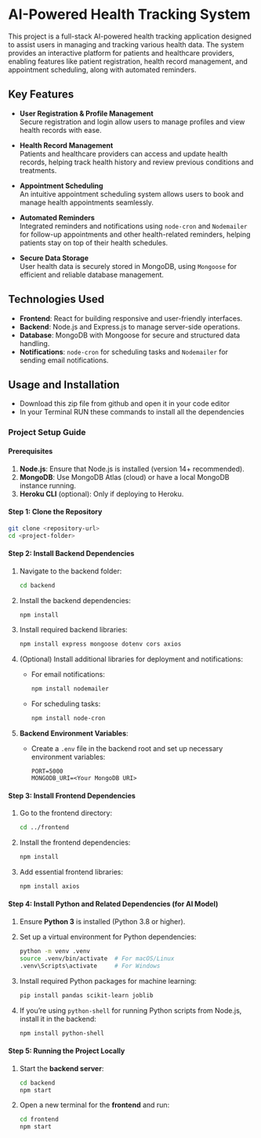 
# AI-Powered Health Tracking System

This project is a full-stack AI-powered health tracking application designed to assist users in managing and tracking various health data. The system provides an interactive platform for patients and healthcare providers, enabling features like patient registration, health record management, and appointment scheduling, along with automated reminders.

## Key Features

- **User Registration & Profile Management**  
  Secure registration and login allow users to manage profiles and view health records with ease.

- **Health Record Management**  
  Patients and healthcare providers can access and update health records, helping track health history and review previous conditions and treatments.

- **Appointment Scheduling**  
  An intuitive appointment scheduling system allows users to book and manage health appointments seamlessly.

- **Automated Reminders**  
  Integrated reminders and notifications using `node-cron` and `Nodemailer` for follow-up appointments and other health-related reminders, helping patients stay on top of their health schedules.

- **Secure Data Storage**  
  User health data is securely stored in MongoDB, using `Mongoose` for efficient and reliable database management.

## Technologies Used

- **Frontend**: React for building responsive and user-friendly interfaces.
- **Backend**: Node.js and Express.js to manage server-side operations.
- **Database**: MongoDB with Mongoose for secure and structured data handling.
- **Notifications**: `node-cron` for scheduling tasks and `Nodemailer` for sending email notifications.


## Usage and Installation 

- Download this zip file from github and open it in your code editor 
- In your Terminal RUN these commands to install all the dependencies

### Project Setup Guide

#### Prerequisites
1. **Node.js**: Ensure that Node.js is installed (version 14+ recommended).
2. **MongoDB**: Use MongoDB Atlas (cloud) or have a local MongoDB instance running.
3. **Heroku CLI** (optional): Only if deploying to Heroku.

#### Step 1: Clone the Repository
```bash
git clone <repository-url>
cd <project-folder>
```

#### Step 2: Install Backend Dependencies
1. Navigate to the backend folder:
   ```bash
   cd backend
   ```
   
2. Install the backend dependencies:
   ```bash
   npm install
   ```

3. Install required backend libraries:
   ```bash
   npm install express mongoose dotenv cors axios
   ```

4. (Optional) Install additional libraries for deployment and notifications:
   - For email notifications:
     ```bash
     npm install nodemailer
     ```
   - For scheduling tasks:
     ```bash
     npm install node-cron
     ```

5. **Backend Environment Variables**:
   - Create a `.env` file in the backend root and set up necessary environment variables:
     ```env
     PORT=5000
     MONGODB_URI=<Your MongoDB URI>
     ```

#### Step 3: Install Frontend Dependencies
1. Go to the frontend directory:
   ```bash
   cd ../frontend
   ```
   
2. Install the frontend dependencies:
   ```bash
   npm install
   ```

3. Add essential frontend libraries:
   ```bash
   npm install axios
   ```

#### Step 4: Install Python and Related Dependencies (for AI Model)
1. Ensure **Python 3** is installed (Python 3.8 or higher).
2. Set up a virtual environment for Python dependencies:
   ```bash
   python -m venv .venv
   source .venv/bin/activate  # For macOS/Linux
   .venv\Scripts\activate     # For Windows
   ```

3. Install required Python packages for machine learning:
   ```bash
   pip install pandas scikit-learn joblib
   ```

4. If you’re using `python-shell` for running Python scripts from Node.js, install it in the backend:
   ```bash
   npm install python-shell
   ```

#### Step 5: Running the Project Locally
1. Start the **backend server**:
   ```bash
   cd backend
   npm start
   ```

2. Open a new terminal for the **frontend** and run:
   ```bash
   cd frontend
   npm start
   ```

